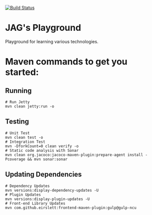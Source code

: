 [![Build Status](https://travis-ci.org/jghandour/jags-playground.svg?branch=master)](https://travis-ci.org/jghandour/jags-playground)

# JAG's Playground
Playground for learning various technologies.

# Maven commands to get you started:

## Running
```
# Run Jetty
mvn clean jetty:run -o
```

## Testing
```
# Unit Test
mvn clean test -o
# Integration Test
mvn -DforkCount=0 clean verify -o
# Static code analysis with Sonar
mvn clean org.jacoco:jacoco-maven-plugin:prepare-agent install -Pcoverage && mvn sonar:sonar
```

## Updating Dependencies
```
# Dependency Updates
mvn versions:display-dependency-updates -U
# Plugin Updates
mvn versions:display-plugin-updates -U
# Front-end Library Updates
mvn com.github.eirslett:frontend-maven-plugin:gulp@gulp-ncu
```